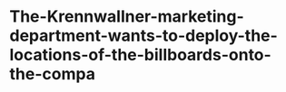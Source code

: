 # The-Krennwallner-marketing-department-wants-to-deploy-the-locations-of-the-billboards-onto-the-compa